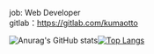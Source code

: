 job: Web Developer<br>
gitlab：https://gitlab.com/kumaotto

![Anurag's GitHub stats](https://github-readme-stats.vercel.app/api?username=kumaotto&show_icons=true)[![Top Langs](https://github-readme-stats.vercel.app/api/top-langs/?username=kumaotto&layout=compact)](https://github.com/anuraghazra/github-readme-stats)


<!--
**kumaotto/kumaotto** is a ✨ _special_ ✨ repository because its `README.md` (this file) appears on your GitHub profile.

Here are some ideas to get you started:

- 🔭 I’m currently working on ...
- 🌱 I’m currently learning ...
- 👯 I’m looking to collaborate on ...
- 🤔 I’m looking for help with ...
- 💬 Ask me about ...
- 📫 How to reach me: ...
- 😄 Pronouns: ...
- ⚡ Fun fact: ...
-->
